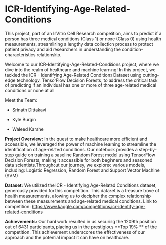 # ICR-Identifying-Age-Related-Conditions
This project, part of an InVitro Cell Research competition, aims to predict if a person has three medical conditions (Class 1) or none (Class 0) using health measurements, streamlining a lengthy data collection process to protect patient privacy and aid researchers in understanding the condition-characteristics relationship.

Welcome to our ICR-Identifying-Age-Related-Conditions project, where we dive into the realm of healthcare and machine learning! In this project, we tackled the ICR - Identifying Age-Related Conditions Dataset using cutting-edge technology, TensorFlow Decision Forests, to address the critical task of predicting if an individual has one or more of three age-related medical conditions or none at all.

Meet the Team:

- Srinath Dittakavi

- Kyle Burgin

- Waleed Karshe

**Project Overview:**
In the quest to make healthcare more efficient and accessible, we leveraged the power of machine learning to streamline the identification of age-related conditions. Our notebook provides a step-by-step guide on training a baseline Random Forest model using TensorFlow Decision Forests, making it accessible for both beginners and seasoned data scientists.Throughout our journey, we explored various models, including: Logistic Regression, Random Forest and Support Vector Machine (SVM)

**Dataset:**
We utilized the ICR - Identifying Age-Related Conditions dataset, generously provided for this competition. This dataset is a treasure trove of health measurements, allowing us to decipher the complex relationship between these measurements and age-related medical conditions. Link to competition: https://www.kaggle.com/competitions/icr-identify-age-related-conditions


**Achievements:**
Our hard work resulted in us securing the 1209th position out of 6431 participants, placing us in the prestigious **Top 19% ** of the competition. This achievement underscores the effectiveness of our approach and the potential impact it can have on healthcare.
